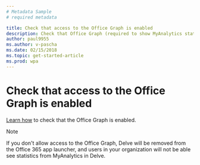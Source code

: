 ```yaml
---
# Metadata Sample
# required metadata

title: Check that access to the Office Graph is enabled
description: Check that Office Graph (required to show MyAnalytics statistics in Delve) is enabled.
author: paul9955
ms.author: v-pascha
ms.date: 02/15/2018
ms.topic: get-started-article
ms.prod: wpa
---
```


<!-- Note that this topic is no longer needed for MyA setup and was removed from the TOC on 15 March 2018.-->

# Check that access to the Office Graph is enabled

[Learn how](https://support.office.com/en-us/article/office-delve-for-office-365-admins-54f87a42-15a4-44b4-9df0-d36287d9531b?ui=en-US&rs=en-US&ad=US#bkmk_delveonoff) to check that the Office Graph is enabled.

> [!Note] 
> If you don't allow access to the Office Graph, Delve will be removed from the Office 365 app launcher, and users in your organization will not be able see statistics from MyAnalytics in Delve. 

